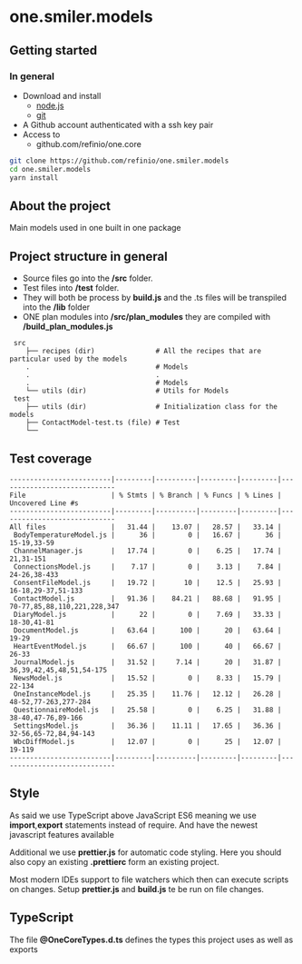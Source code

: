 # one.smiler.models

## Getting started

### In general

-   Download and install
    -   [node.js](https://nodejs.org/en/download/current/)
    -   [git](https://git-scm.com/downloads)
-   A Github account authenticated with a ssh key pair
-   Access to
    -   github.com/refinio/one.core

```bash
git clone https://github.com/refinio/one.smiler.models
cd one.smiler.models
yarn install
```
## About the project

Main models used in one built in one package

## Project structure in general

-   Source files go into the **/src** folder.
-   Test files into **/test** folder.
-   They will both be process by **build.js** and the .ts files will be transpiled into the **/lib** folder
-   ONE plan modules into **/src/plan_modules** they are compiled with **/build_plan_modules.js**

```
 src
    ├── recipes (dir)               # All the recipes that are particular used by the models
    .                               # Models
    .                               .
    .                               # Models
    └── utils (dir)                 # Utils for Models
 test
    ├── utils (dir)                 # Initialization class for the models
    ├── ContactModel-test.ts (file) # Test
    └──   
```

## Test coverage
```
-------------------------|---------|----------|---------|---------|-----------------------------
File                     | % Stmts | % Branch | % Funcs | % Lines | Uncovered Line #s
-------------------------|---------|----------|---------|---------|-----------------------------
All files                |   31.44 |    13.07 |   28.57 |   33.14 |
 BodyTemperatureModel.js |      36 |        0 |   16.67 |      36 | 15-19,33-59
 ChannelManager.js       |   17.74 |        0 |    6.25 |   17.74 | 21,31-151
 ConnectionsModel.js     |    7.17 |        0 |    3.13 |    7.84 | 24-26,38-433
 ConsentFileModel.js     |   19.72 |       10 |    12.5 |   25.93 | 16-18,29-37,51-133
 ContactModel.js         |   91.36 |    84.21 |   88.68 |   91.95 | 70-77,85,88,110,221,228,347
 DiaryModel.js           |      22 |        0 |    7.69 |   33.33 | 18-30,41-81
 DocumentModel.js        |   63.64 |      100 |      20 |   63.64 | 19-29
 HeartEventModel.js      |   66.67 |      100 |      40 |   66.67 | 26-33
 JournalModel.js         |   31.52 |     7.14 |      20 |   31.87 | 36,39,42,45,48,51,54-175
 NewsModel.js            |   15.52 |        0 |    8.33 |   15.79 | 22-134
 OneInstanceModel.js     |   25.35 |    11.76 |   12.12 |   26.28 | 48-52,77-263,277-284
 QuestionnaireModel.js   |   25.58 |        0 |    6.25 |   31.88 | 38-40,47-76,89-166
 SettingsModel.js        |   36.36 |    11.11 |   17.65 |   36.36 | 32-56,65-72,84,94-143
 WbcDiffModel.js         |   12.07 |        0 |      25 |   12.07 | 19-119
-------------------------|---------|----------|---------|---------|-----------------------------
```

## Style

As said we use TypeScript above JavaScript ES6 meaning we use **import**,**export** statements
instead of require. And have the newest javascript features available

Additional we use **prettier.js** for automatic code styling. Here you should also copy an existing
**.prettierc** form an existing project.

Most modern IDEs support to file watchers which then can execute scripts on changes.
Setup **prettier.js** and **build.js** te be run on file changes.

## TypeScript

The file **@OneCoreTypes.d.ts** defines the types this project uses as well as exports
